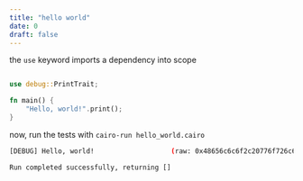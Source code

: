 ```yaml
---
title: "hello world"
date: 0
draft: false
---
```


the `use` keyword imports a dependency into scope

```rust {.codebox}

use debug::PrintTrait;

fn main() {
    "Hello, world!".print();
}

```

now, run the tests with `cairo-run hello_world.cairo`

```bash
[DEBUG]	Hello, world!                  	(raw: 0x48656c6c6f2c20776f726c6421

Run completed successfully, returning []
```
